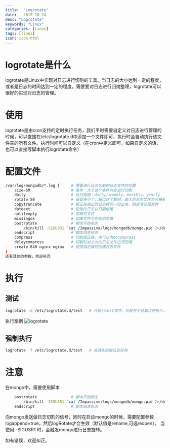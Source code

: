 ```yaml
---
title:  "Logrotate"
date:   2019-10-24
desc: "Logrotate"
keywords: "Linux"
categories: [Linux]
tags: [linux]
icon: icon-html
---
```

# logrotate是什么
  logrotate是Linux中实现对日志进行切割的工具。当日志的大小达到一定的程度，或者是日志的时间达到一定的程度，需要要对日志进行归纳整理，logrotate可以很好的实现对日志的管理。

# 使用
  logrotate是由cron支持的定时执行任务，我们平时需要自定义对日志进行管理的时候，可以直接在/etc/logrotate.d中添加一个文件即可，执行时会自动执行该文件夹的所有文件。执行时间可以自定义（在cron中定义即可，如果自定义的话，也可以直接写脚本执行logrotate命令）

# 配置文件
```bash
/var/log/mongodb/*.log {     # 需要进行日志切割的日志文件的位置
	size=5M                  # 条件：大于这个条件时会进行切割
	daily                    # 执行周期：daily，weekly，monthly，yearly
    rotate 50                # 保留多少个，超过这个数时，最久的日志文件将会被删除
	copytruncate             # 把正在输出的日志拷贝一份出来，然后清空源文件
    dateext                  # 轮询的日志以日期结尾
	notifempty               # 忽略空文件
    missingok                # 如果文件不存在则忽略
	postrotate               # 脚本开始标志
	    /bin/kill -SIGUSR1 `cat /Impassive/logs/mongodb/mongo.pid 2>/dev/null` > /dev/null 2>&1
    endscript                # 脚本结束标志
    compress                 # 切割后压缩，也可以为nocompress
    delaycompress            # 切割时对上次的日志文件进行压缩
    create 640 nginx nginx   # 使用指定模式创建日志文件
}
还有其他的参数，欢迎补充
```

# 执行

## 测试
```bash
logrotate -d /etc/logrotate.d/test   # 只执行test文件，但是并不会真正的执行，可以用于测试
```
执行案例
![logrotate](http://impassive.blog.cone4.top/impassive-blog/logrotate-d-demo.png)

## 强制执行
```bash
logrotate -f /etc/logrotate.d/test   # 会真实的做日志轮询
```

# 注意
在mongo中，需要使用脚本
```bash
	postrotate               # 脚本开始标志
	    /bin/kill -SIGUSR1 `cat /Impassive/logs/mongodb/mongo.pid 2>/dev/null` > /dev/null 2>&1
    endscript                # 脚本结束标志
```
向mongo发送做日志切割的信号，同时在启动mongo的时候，需要配置参数logappend=true，然后logRotate才会生效（默认值是rename,可选reopen）。
当使用 -SIGUSR1 时，会触发mongo进行日志旋转。


如有错误，欢迎纠正。